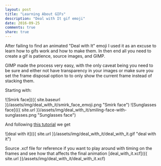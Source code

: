 ```yaml
---
layout: post
title: "Learning About GIFs"
description: "Deal with It gif emoji"
date: 2016-09-25
comments: true
share: true
---
```


After failing to find an animated "Deal with It" emoji I used it as an excuse to learn how to gifs work 
and how to make them. In then end all you need to create a gif is patience, source images, and GIMP.

GIMP made the process very easy, with the only caveat being you need to be sure and either not have transparency in your images
or make sure you set the frame disposal option to to only show the current frame instead of stacking them.

Starting with:

![Smirk face]({{ site.baseurl }}/assets/img/deal_with_it/smirk_face_emoji.png "Smirk face")
![Sunglasses face]({{ site.url }}/assets/img/deal_with_it/smiling-face-with-sunglasses.png "Sunglasses face")


And following [this tutorial](https://www.gimp.org/tutorials/Simple_Animations/) we get

![deal with it]({{ site.url }}/assets/img/deal_with_it/deal_with_it.gif "deal with it")

Source .xcf file for reference if you want to play around with timing on the frames and see
how that affects the final animation
[deal_with_it.xcf]({{ site.url }}/assets/img/deal_with_it/deal_with_it.xcf)
